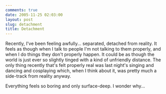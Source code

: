 ```yaml
---
comments: true
date: 2005-11-25 02:03:00
layout: post
slug: detachment
title: Detachment
---
```


Recently, I've been feeling awfully... separated, detached from reality.  It feels as though when I talk to people I'm not talking to them properly, and when I do things they don't properly happen.  It could be as though the world is just ever so slightly tinged with a kind of unfriendly distance.  The only thing recently that's felt properly real was last night's singing and dancing and cosplaying which, when I think about it, was pretty much a side-track from reality anyway.  

Everything feels so boring and only surface-deep.  I wonder why...
